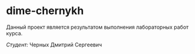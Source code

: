 # dime-chernykh

Данный проект является результатом выполнения лабораторных работ курса.

*Студент:* Черных Дмитрий Сергеевич